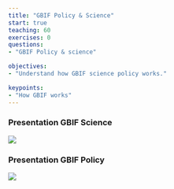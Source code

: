 ```yaml
---
title: "GBIF Policy & Science"
start: true
teaching: 60
exercises: 0
questions:
- "GBIF Policy & science"

objectives:
- "Understand how GBIF science policy works."

keypoints:
- "How GBIF works"
---
```



### Presentation GBIF Science

<a href="https://docs.google.com/presentation/d/1JpGe0ZPnt8i2Mdw7un1MgdO8_JhSl6WOQwAClvK5KYE/edit?usp=sharing">
    <img src="{{ '/assets/img/gbif_science.PNG' | relative_url }}">
  </a>

### Presentation GBIF Policy

<a href="https://docs.google.com/presentation/d/1JpGe0ZPnt8i2Mdw7un1MgdO8_JhSl6WOQwAClvK5KYE/edit?usp=sharing">
    <img src="{{ '/assets/img/gbif_ipbes.PNG' | relative_url }}">
  </a>

  
